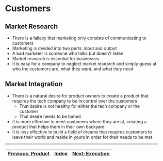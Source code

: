 # Customers

## Market Research

* There is a fallacy that marketing only consists of communicating to customers
* Marketing is divided into two parts: input and output
* A bad marketer is someone who talks but doesn't listen
* Market research is essential for businesses
* It is easy for a company to neglect market research and simply guess at who the customers are, what they want, and what they need

## Market Integration

* There is a natural desire for product owners to create a product that requires the tech company to be in control over the customers
  * That desire is not healthy for either the tech company or the customer
  * That desire needs to be tamed
* It is more effective to meet customers where they are at, creating a product that helps them in their own backyard
* It is less effective to build a field of dreams that requires customers to leave their world and reside in yours in order for their needs to be met

---

| [Previous: Product](./product.md) | [Index](./tech-company-business-strategy.md) | [Next: Execution](./execution.md) |
| :-------------------------------: | :------------------------------------------: | :-------------------------------: |
